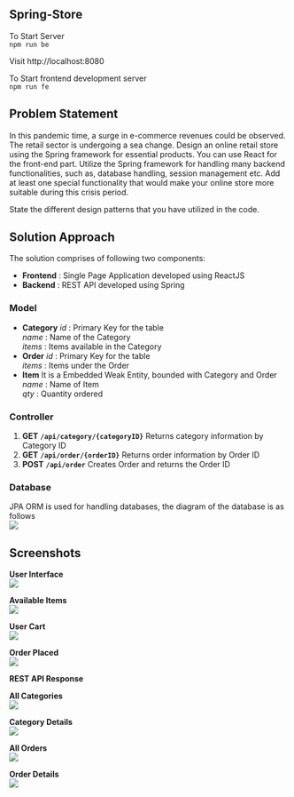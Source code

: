 Spring-Store
---

To Start Server  
`npm run be`

Visit http://localhost:8080

To Start frontend development server  
`npm run fe` 

## Problem Statement
In this pandemic time, a surge in e-commerce revenues could be observed. The retail sector is undergoing a sea change. Design an online retail store using the Spring framework for essential products. You can use React for the front-end part. Utilize the Spring framework for handling many backend functionalities, such as, database handling, session management etc. Add at least one special functionality that would make your online store more suitable during this crisis period.

State the different design patterns that you have utilized in the code.

## Solution Approach
The solution comprises of following two components:    
 - **Frontend**	: Single Page Application developed using ReactJS
 - **Backend**	: REST API developed using Spring

### Model
 - **Category**
	*id*	: Primary Key for the table  
	*name*	: Name of the Category  
	*items*	: Items available in the Category  
 - **Order**
	 *id* : Primary Key for the table  
	  *items* : Items under the Order  
- **Item**
	It is a Embedded Weak Entity, bounded with Category and Order  
	*name* : Name of Item  
	*qty* : Quantity ordered  
### Controller
 1. **GET**  **`/api/category/{categoryID}`**
	 Returns category information by Category ID
 2. **GET**  **`/api/order/{orderID}`**
	 Returns order information by Order ID
 3. **POST**   **`/api/order`**
	 Creates Order and returns the Order ID

### Database
JPA ORM is used for handling databases, the diagram of the database is as follows  
![](https://i.imgur.com/FTscHEA.png)

Screenshots
---
**User Interface**  
![](https://i.imgur.com/5ZgKDQR.png)

**Available Items**  
![](https://i.imgur.com/lhSocoV.png)

**User Cart**  
![](https://i.imgur.com/ubqxYkx.png)

**Order Placed**  
![](https://i.imgur.com/jyuszl9.png)

**REST API Response**   

**All Categories**   
![](https://i.imgur.com/d3NuJ54.png)

**Category Details**  
![](https://i.imgur.com/NAmwo12.png)

**All Orders**  
![](https://i.imgur.com/vpASuTP.png)

**Order Details**  
![](https://i.imgur.com/33rIVhO.png)
